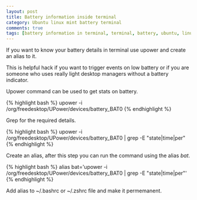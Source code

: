 ```yaml
---
layout: post
title: Battery information inside terminal 
category: Ubuntu linux mint battery terminal  
comments: true
tags: [battery information in terminal, terminal, battery, ubuntu, linux mint]
---
```


If you want to know your battery details in terminal use upower and create an alias to it.      

This is helpful hack if you want to trigger events on low battery or if you are someone who uses really light desktop managers without a battery indicator.        


Upower command can be used to get stats on battery.    

{% highlight bash %} 
upower -i /org/freedesktop/UPower/devices/battery_BAT0
{% endhighlight %}



Grep for the required details.    

{% highlight bash %} 
upower -i /org/freedesktop/UPower/devices/battery_BAT0 | grep -E "state|time|per"
{% endhighlight %}



Create an alias, after this step you can run the command using the alias *bat*.

{% highlight bash %} 
alias bat='upower -i /org/freedesktop/UPower/devices/battery_BAT0 | grep -E "state|time|per"'
{% endhighlight %}

Add  alias to ~/.bashrc or ~/.zshrc file and make it permemanent.


